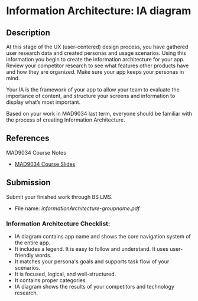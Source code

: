 # Information Architecture: IA diagram 

## Description

At this stage of the UX (user-centered) design process, you have gathered user research data and created personas and usage scenarios. Using this information you begin to create the information architecture for your app. Review your competitor research to see what features other products have and how they are organized. Make sure your app keeps your personas in mind.

Your IA is the framework of your app to allow your team to evaluate the importance of content, and structure your screens and information to display what’s most important.

Based on your work in MAD9034 last term, everyone should be familiar with the process of creating Information Architecture.

## References
MAD9034 Course Notes
- [MAD9034 Course Slides](https://goo.gl/JKcRx7)

## Submission

Submit your finished work through BS LMS.
- File name: _informationArchitecture-groupname.pdf_

### Information Architecture Checklist: 

* IA diagram contains app name and shows the core navigation system of the entire app.
* It includes a legend. It is easy to follow and understand. It uses user-friendly words.
* It matches your persona's goals and supports task flow of your scenarios.
* It is focused, logical, and well-structured. 
* It contains proper categories.
* IA diagram shows the results of your competitors and technology research.